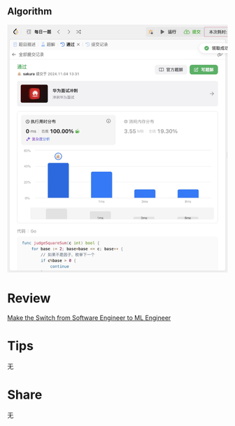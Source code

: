 ## Algorithm
![yueqingming-2023-08-13-lc](../../images/temp/yueqingming-2024-11-03-lc.jpg)

# Review
[Make the Switch from Software Engineer to ML Engineer](https://medium.com/towards-data-science/make-the-switch-from-software-engineer-to-ml-engineer-7a4948730c97)


# Tips
无

# Share
无 